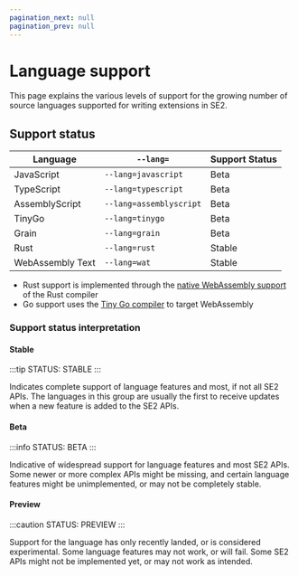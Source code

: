 ```yaml
---
pagination_next: null
pagination_prev: null
---
```


# Language support

This page explains the various levels of support for the growing number of source languages supported for writing extensions in SE2.

## Support status

| Language          | `--lang=`               | Support Status |
| ----------------- | ----------------------- | -------------- |
| JavaScript        | `--lang=javascript`     | Beta           |
| TypeScript        | `--lang=typescript`     | Beta           |
| AssemblyScript    | `--lang=assemblyscript` | Beta           |
| TinyGo            | `--lang=tinygo`         | Beta           |
| Grain             | `--lang=grain`          | Beta           |
| Rust              | `--lang=rust`           | Stable         |
| WebAssembly Text  | `--lang=wat`            | Stable         |

- Rust support is implemented through the [native WebAssembly support](https://www.rust-lang.org/what/wasm) of the Rust compiler
- Go support uses the [Tiny Go compiler](https://tinygo.org/) to target WebAssembly

### Support status interpretation

#### Stable

:::tip STATUS: STABLE
:::

Indicates complete support of language features and most, if not all SE2 APIs. The languages in this group are usually the first to receive updates when a new feature is added to the SE2 APIs.

#### Beta

:::info STATUS: BETA
:::

Indicative of widespread support for language features and most SE2 APIs. Some newer or more complex APIs might be missing, and certain language features might be unimplemented, or may not be completely stable.

#### Preview

:::caution STATUS: PREVIEW
:::

Support for the language has only recently landed, or is considered experimental. Some language features may not work, or will fail. Some SE2 APIs might not be implemented yet, or may not work as intended.
